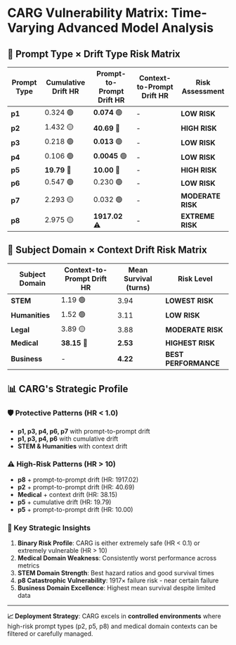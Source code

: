 # CARG Vulnerability Matrix: Time-Varying Advanced Model Analysis

## 🎯 **Prompt Type × Drift Type Risk Matrix**

| Prompt Type | Cumulative Drift HR | Prompt-to-Prompt Drift HR | Context-to-Prompt Drift HR | Risk Assessment |
|-------------|---------------------|----------------------------|----------------------------|-----------------|
| **p1** | 0.324 🟢 | **0.074** 🟢 | - | **LOW RISK** |
| **p2** | 1.432 🟡 | **40.69** 🔴 | - | **HIGH RISK** |
| **p3** | 0.218 🟢 | **0.013** 🟢 | - | **LOW RISK** |
| **p4** | 0.106 🟢 | **0.0045** 🟢 | - | **LOW RISK** |
| **p5** | **19.79** 🔴 | **10.00** 🔴 | - | **HIGH RISK** |
| **p6** | 0.547 🟢 | 0.230 🟢 | - | **LOW RISK** |
| **p7** | 2.293 🟡 | 0.032 🟢 | - | **MODERATE RISK** |
| **p8** | 2.975 🟡 | **1917.02** ⚠️ | - | **EXTREME RISK** |

## 🏥 **Subject Domain × Context Drift Risk Matrix**

| Subject Domain | Context-to-Prompt Drift HR | Mean Survival (turns) | Risk Level |
|----------------|----------------------------|----------------------|------------|
| **STEM** | 1.19 🟢 | 3.94 | **LOWEST RISK** |
| **Humanities** | 1.52 🟢 | 3.11 | **LOW RISK** |
| **Legal** | 3.89 🟡 | 3.88 | **MODERATE RISK** |
| **Medical** | **38.15** 🔴 | **2.53** | **HIGHEST RISK** |
| **Business** | - | **4.22** | **BEST PERFORMANCE** |

## 📊 **CARG's Strategic Profile**

### **🛡️ Protective Patterns (HR < 1.0)**
- **p1, p3, p4, p6, p7** with prompt-to-prompt drift
- **p1, p3, p4, p6** with cumulative drift  
- **STEM & Humanities** with context drift

### **⚠️ High-Risk Patterns (HR > 10)**
- **p8** + prompt-to-prompt drift (HR: 1917.02)
- **p2** + prompt-to-prompt drift (HR: 40.69)
- **Medical** + context drift (HR: 38.15)
- **p5** + cumulative drift (HR: 19.79)
- **p5** + prompt-to-prompt drift (HR: 10.00)

### **🎯 Key Strategic Insights**

1. **Binary Risk Profile**: CARG is either extremely safe (HR < 0.1) or extremely vulnerable (HR > 10)
2. **Medical Domain Weakness**: Consistently worst performance across metrics
3. **STEM Domain Strength**: Best hazard ratios and good survival times
4. **p8 Catastrophic Vulnerability**: 1917× failure risk - near certain failure
5. **Business Domain Excellence**: Highest mean survival despite limited data

---

**📈 Deployment Strategy**: CARG excels in **controlled environments** where high-risk prompt types (p2, p5, p8) and medical domain contexts can be filtered or carefully managed. 